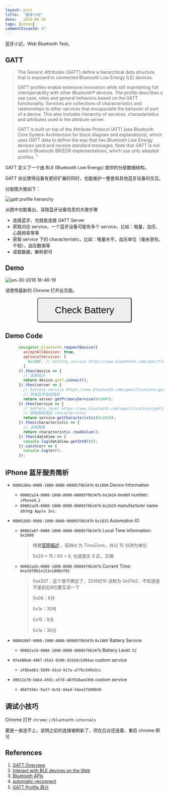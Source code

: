 ```yaml
---
layout: post
title:  "蓝牙小记"
date:   2018-06-30
tags: [notes]
commentIssueId: 87
---
```




蓝牙小记，Web Bluetooth Test。

## GATT

> The Generic Attributes (GATT) define a hierarchical data structure that is exposed to connected Bluetooth Low Energy (LE) devices.
>
> GATT profiles enable extensive innovation while still maintaining full interoperability with other *Bluetooth®* devices. The profile describes a use case, roles and general behaviors based on the GATT functionality. Services are collections of characteristics and relationships to other services that encapsulate the behavior of part of a device. This also includes hierarchy of services, characteristics and attributes used in the attribute server. 
>
> GATT is built on top of the Attribute Protocol (ATT) (see Bluetooth Core System Architecture for block diagram and explanations), which uses GATT data to define the way that two Bluetooth Low Energy devices send and receive standard messages. Note that GATT is not used in Bluetooth BR/EDR implementations, which use only adopted profiles. <sup>1<sup>



GATT 定义了一个由 BLE (Bluetooth Low Energy) 提供的分层数据结构。

GATT 协议使得设备有更好扩展的同时，也能维护一整套和其他蓝牙设备的交互。

分层图大致如下：

![gatt profile hierarchy](https://user-images.githubusercontent.com/7157346/42125224-1e8ca364-7ca5-11e8-909d-3a6f894f35ff.png)

从图中也能看出，读取蓝牙设备信息的大致步骤

* 连接蓝牙，也就是连接 GATT Server
* 获取对应 service，一个蓝牙设备可能有多个 service，比如：电量，血压、心跳频率等等
* 获取 service 下的 characterristic，比如：电量水平，血压单位（毫米汞柱，千帕），血压数值等
* 读取数据，解析即可



## Demo

![jun-30-2018 18-46-19](https://user-images.githubusercontent.com/7157346/42124485-17aefb78-7c96-11e8-9841-458edad97a60.gif)

请使用最新的 Chrome 打开此页面。

<style>
    .radar {
      height: 1px;
      width: 1px;
    }

    button.checkBattery {
      position: relative;
      left: 50%;
      width: 300px;
      font-size: 30px;
      margin-left: -150px;
      padding: 20px;
      border-radius: 5px;
    }
    body.scan, body.scan * {
      background-color: black !important;
      color: #000 !important;
      border-color: #000 !important;
    }
    body.scan img {
        display: none;
    }
    body.scan button {
      display: none;
    }
    body.scan .radar {
      display: block;
      width: 100%;
      height: auto;
      margin-top: -300px;
    }
    /* 结果页 */
    .result {
      display: none;
    }
    .checked button,
    .checked .radar {
      display: none;
    }
    .checked .result{
      display: block;
      font-size: 30px;
      top: 50%;
      text-align: center;
      width: 100%;
      margin-top: -30px;
      padding: 50px;
    }
  </style>
  <button class='checkBattery' onclick='onButtonClick()'>Check Battery</button>
  <img class='radar' src='https://user-images.githubusercontent.com/7157346/42122910-c7ec5906-7c7b-11e8-900d-1f330cf0a176.gif' />
  <p class='result'></p>
  <script>
    var bluetoothDevice;

    /**
     * 蓝牙必须由用户手动触发才可以
     */
    function onButtonClick() {
      document.body.classList.add('scan');
      bluetoothDevice = null;
    
      navigator.bluetooth.requestDevice({
        acceptAllDevices: true,
        optionalServices: [
          0x180F, // battery_service https://www.bluetooth.com/specifications/gatt/services
        ]
      }).then(device => {
        console.log(`device name: ${device.name}`);
        bluetoothDevice = device;
        device.addEventListener('gattserverdisconnected', () => {
          console.log('> Bluetooth Device disconnected & re-connect');
          device.gatt.connect();
          console.log('> Bluetooth connected');
        });
        return device.gatt.connect();
      }).then(server => {
        // battery_service https://www.bluetooth.com/specifications/gatt/services
        return server.getPrimaryService(0x180F);
      }).then(service => {
        // battery_level https://www.bluetooth.com/specifications/gatt/characteristics
        return service.getCharacteristic(0x2A19);
      }).then(characteristic => {
        return characteristic.readValue();
      }).then(dataView => {
        setTimeout(() => {
    
          document.querySelector('.result').innerHTML = `${bluetoothDevice.name} Battery: ${dataView.getInt8(0)}`;
          document.body.classList.remove('scan');
          document.body.classList.add('checked');
        }, 3000)
        // let decoder = new TextDecoder('utf-8');
        // console.log('val: ' + decoder.decode(val));
        // console.log()
        // for (var i = 0; i < 16; i++) {
        //   try {
    
        //     var descriptor = await characteristic.getDescriptor(0x2900 + i);
        //     console.log('i = ' + i);
        //     var value = await descriptor.readValue();
        //     let decoder = new TextDecoder('utf-8');
        //     console.log('User Description: ' + decoder.decode(value));
        //   } catch (e) {
        //     console.log(i + ' not work');
        //   }
        // }
      }).catch(err => {
        console.log(err);
      });
    }
  </script>



## Demo Code

```js
      navigator.bluetooth.requestDevice({
        acceptAllDevices: true,
        optionalServices: [
          0x180F, // battery_service https://www.bluetooth.com/specifications/gatt/services
        ]
      }).then(device => {
        // 连接蓝牙
        return device.gatt.connect();
      }).then(server => {
        // battery_service https://www.bluetooth.com/specifications/gatt/services
        // 获取蓝牙指定服务
        return server.getPrimaryService(0x180F);
      }).then(service => {
        // battery_level https://www.bluetooth.com/specifications/gatt/characteristics
        // 获取服务指定 characteristic
        return service.getCharacteristic(0x2A19);
      }).then(characteristic => {
        // 读取数值
        return characteristic.readValue();
      }).then(dataView => {
        console.log(dataView.getInt8(0));
      }).catch(err => {
        console.log(err);
      });
```



## iPhone 蓝牙服务简析

* `0000180a-0000-1000-8000-00805f9b34fb`  `0x180A` Device Information

  * `00002a24-0000-1000-8000-00805f9b34fb`  `0x2A24` model number:  `iPhone9,2`
  * `00002a29-0000-1000-8000-00805f9b34fb` `0x2A29` manufacturer name string: `Apple Inc.`

* `00001805-0000-1000-8000-00805f9b34fb` `0x1815` Automation IO

  * `00002a0f-0000-1000-8000-00805f9b34fb` Local Time Information: `0x2000`

    > 根据[官网描述](https://www.bluetooth.com/specifications/gatt/viewer?attributeXmlFile=org.bluetooth.characteristic.time_zone.xml) ，前8bit 为 TimeZone，并以 15 分钟为单位
    >
    > 0x20 * 15 / 60 = 8, 也就是东 8 区，正确

  * `00002a2b-0000-1000-8000-00805f9b34fb` Current Time: `0xe207061e151e1006ef02`

    > 0xe207：这个值不确定了，2018的16 进制为 0x07e2，不知道是不是前后8位要互调一下
    >
    > 0x06：6月
    >
    > 0x1e：30号
    >
    > 0x15：9点
    >
    > 0x1e：30分

* `0000180f-0000-1000-8000-00805f9b34fb` `0x180F` Battery Service

  * `00002a19-0000-1000-8000-00805f9b34fb` Battery Level: `52`

* `9fa480e0-4967-4542-9390-d343dc5d04ae` custom service

  * `af0badb1-5b99-43cd-917a-a77bc549e3cc` 

* `d0611e78-bbb4-4591-a5f8-487910ae4366` custom service

  * `8667556c-9a37-4c91-84ed-54ee27d90049` 



## 调试小技巧

Chrome 打开 `chrome://bluetooth-internals` 

要是一直连不上，说明之前的连接被刷新了，但在后台还连着，重启 chrome 即可

## References

1. [GATT Overview](https://www.bluetooth.com/specifications/gatt/generic-attributes-overview)
2. [Interact with BLE devices on the Web](https://developers.google.com/web/updates/2015/07/interact-with-ble-devices-on-the-web)
3. [Bluetooth APIs](https://developer.mozilla.org/en-US/docs/Web/API/Bluetooth/requestDevice)
4. [automatic-reconnect](https://googlechrome.github.io/samples/web-bluetooth/automatic-reconnect.html)
5. [GATT Profile 简介](https://www.race604.com/gatt-profile-intro/)